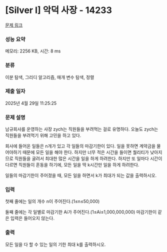 # [Silver I] 악덕 사장 - 14233 

[문제 링크](https://www.acmicpc.net/problem/14233) 

### 성능 요약

메모리: 2256 KB, 시간: 8 ms

### 분류

이분 탐색, 그리디 알고리즘, 매개 변수 탐색, 정렬

### 제출 일자

2025년 4월 29일 11:25:25

### 문제 설명

<p>남규회사를 운영하는 사장 zych는 직원들을 부려먹는 걸로 유명하다. 오늘도 zych는 직원들을 부려먹기 위해 고민을 하고 있다.</p>

<p>회사에 들어온 일들은 n개가 있고 각 일들의 마감기한이 있다. 일을 못하면 계약금을 물어야하기 때문에 모든 일을 해야 한다. 하지만 너무 적은 시간을 들이면 퀄리티가 낮아지므로 직원들을 굴려서 최대한 많은 시간을 일을 하게 하려한다. 하지만 또 일마다 시간이 다르면 직원들이 혼동을 하기에, 모든 일을 딱 k시간만 일을 하게 하려한다.</p>

<p>일들의 마감기한이 주어졌을 때, 모든 일을 하면서 k가 최대가 되는 값을 출력하시오.</p>

### 입력 

 <p>첫째 줄에는 일의 개수 n이 주어진다.(1≤n≤50,000)</p>

<p>둘째 줄에는 각 일별로 마감기한 Ai가 주어진다.(1≤Ai≤1,000,000,000) 마감기한이 같은 입력은 들어오지 않는다.</p>

### 출력 

 <p>모든 일을 다 할 수 있는 일의 기한 최대 k를 출력하시오.</p>

